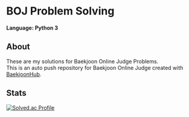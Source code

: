 # BOJ Problem Solving
**Language: Python 3**

## About
These are my solutions for Baekjoon Online Judge Problems.  
This is an auto push repository for Baekjoon Online Judge created with [BaekjoonHub](https://github.com/BaekjoonHub/BaekjoonHub).

## Stats

[![Solved.ac Profile](http://mazassumnida.wtf/api/v2/generate_badge?boj=kkirook)](https://solved.ac/kkirook/)



